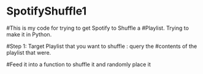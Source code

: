 # SpotifyShuffle1
#This is my code for trying to get Spotify to Shuffle a #Playlist. Trying to make it in Python.

#Step 1: Target Playlist that you want to shuffle : query the #contents of the playlist that were. 

#Feed it into a function to shuffle it and randomly place it